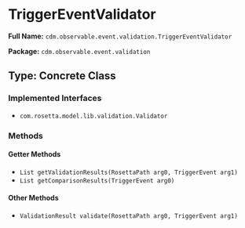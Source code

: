 # TriggerEventValidator

**Full Name:** `cdm.observable.event.validation.TriggerEventValidator`

**Package:** `cdm.observable.event.validation`

## Type: Concrete Class

### Implemented Interfaces

- `com.rosetta.model.lib.validation.Validator`

### Methods

#### Getter Methods

- `List getValidationResults(RosettaPath arg0, TriggerEvent arg1)`
- `List getComparisonResults(TriggerEvent arg0)`

#### Other Methods

- `ValidationResult validate(RosettaPath arg0, TriggerEvent arg1)`

